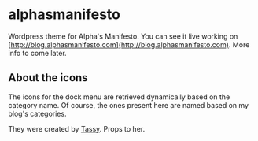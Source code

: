 alphasmanifesto
===============

Wordpress theme for Alpha's Manifesto. You can see it live working on [http://blog.alphasmanifesto.com](http://blog.alphasmanifesto.com). More info to come later.

## About the icons

The icons for the dock menu are retrieved dynamically based on the category name. Of course, the ones present here are named based on my blog's categories.

They were created by [Tassy](http://tassy.deviantart.com). Props to her.

